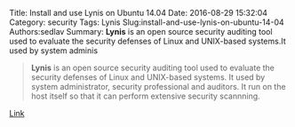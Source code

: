 Title: Install and use Lynis on Ubuntu 14.04
Date: 2016-08-29 15:32:04
Category: security
Tags: Lynis
Slug:install-and-use-lynis-on-ubuntu-14-04
Authors:sedlav
Summary: **Lynis** is an open source security auditing tool used to evaluate the security defenses of Linux and UNIX-based systems.It used by system adminis

> **Lynis** is an open source security auditing tool used to evaluate the security defenses of Linux and UNIX-based systems.
It used by system administrator, security professional and auditors. It run on the host itself so that it can perform extensive security scannning.

[Link](https://hostpresto.com/community/tutorials/how-to-install-and-use-lynis-on-ubuntu-14.04/)

